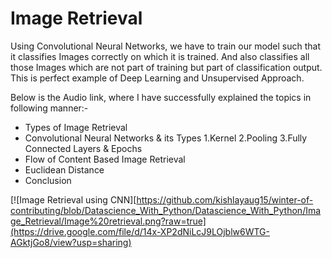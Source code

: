 # Image Retrieval

Using Convolutional Neural Networks, we have to train our model such that it classifies Images correctly on which it is trained. And also classifies all those Images which are not part of training but part of classification output.
This is perfect example of Deep Learning and Unsupervised Approach.

Below is the Audio link, where I have successfully explained the topics in following manner:-
- Types of Image Retrieval
- Convolutional Neural Networks & its Types
  1.Kernel
  2.Pooling
  3.Fully Connected Layers & Epochs
- Flow of Content Based Image Retrieval
- Euclidean Distance
- Conclusion

[![Image Retrieval using CNN][https://github.com/kishlayaug15/winter-of-contributing/blob/Datascience_With_Python/Datascience_With_Python/Image_Retrieval/Image%20retrieval.png?raw=true](https://drive.google.com/file/d/14x-XP2dNiLcJ9LOjblw6WTG-AGktjGo8/view?usp=sharing)
